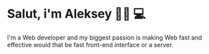 # Salut, i'm Aleksey 👋🏼 💻

I'm a Web developer and my biggest passion is making Web fast and effective would that be fast front-end interface or a server.
